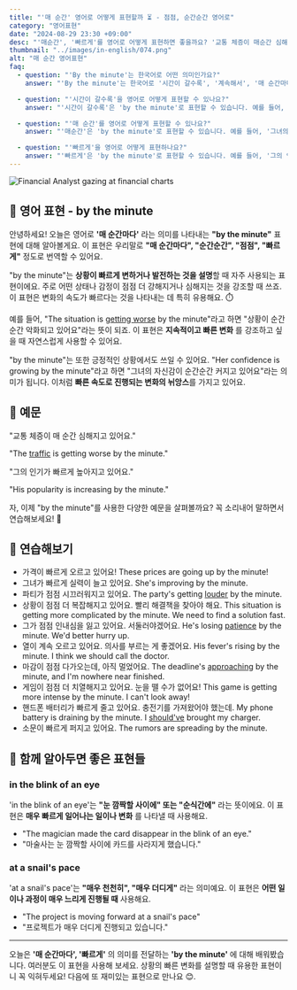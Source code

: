 ```yaml
---
title: "'매 순간' 영어로 어떻게 표현할까 ⏳ - 점점, 순간순간 영어로"
category: "영어표현"
date: "2024-08-29 23:30 +09:00"
desc: "'매순간', '빠르게'를 영어로 어떻게 표현하면 좋을까요? '교통 체증이 매순간 심해지고 있어요', '그의 인기가 점점  높아지고 있어요' 등을 영어로 표현하는 법을 배워봅시다. 다양한 예문을 통해서 연습하고 본인의 표현으로 만들어 보세요."
thumbnail: "../images/in-english/074.png"
alt: "매 순간 영어표현"
faq:
  - question: "'By the minute'는 한국어로 어떤 의미인가요?"
    answer: "'By the minute'는 한국어로 '시간이 갈수록', '계속해서', '매 순간마다', '시간이 지날수록' 등으로 번역될 수 있습니다. 상황이 빠르게 변하거나 발전하는 것을 설명할 때 사용합니다."

  - question: "'시간이 갈수록'을 영어로 어떻게 표현할 수 있나요?"
    answer: "'시간이 갈수록'은 'by the minute'로 표현할 수 있습니다. 예를 들어, '상황이 시간이 갈수록 악화되고 있어요'는 'The situation is getting worse by the minute'로 말할 수 있습니다."

  - question: "'매 순간'를 영어로 어떻게 표현할 수 있나요?"
    answer: "'매순간'은 'by the minute'로 표현할 수 있습니다. 예를 들어, '그녀의 자신감이 매 순간 커지고 있어요'는 'Her confidence is growing by the minute'로 말할 수 있습니다."

  - question: "'빠르게'을 영어로 어떻게 표현하나요?"
    answer: "'빠르게'은 'by the minute'로 표현할 수 있습니다. 예를 들어, '그의 인기가 빠르게 높아지고 있어요'는 'His popularity is increasing by the minute'로 말할 수 있습니다."
---
```


![Financial Analyst gazing at financial charts](../images/in-english/074-1.avif)

## 🌟 영어 표현 - by the minute

안녕하세요! 오늘은 영어로 **'매 순간마다'** 라는 의미를 나타내는 **"by the minute"** 표현에 대해 알아볼게요. 이 표현은 우리말로 **"매 순간마다", "순간순간", "점점", "빠르게"** 정도로 번역할 수 있어요.

"by the minute"는 **상황이 빠르게 변하거나 발전하는 것을 설명**할 때 자주 사용되는 표현이에요. 주로 어떤 상태나 감정이 점점 더 강해지거나 심해지는 것을 강조할 때 쓰죠. 이 표현은 변화의 속도가 빠르다는 것을 나타내는 데 특히 유용해요. ⏱️

예를 들어, "The situation is [getting worse](/blog/in-english/234.get-worse/) by the minute"라고 하면 "상황이 순간순간 악화되고 있어요"라는 뜻이 되죠. 이 표현은 **지속적이고 빠른 변화** 를 강조하고 싶을 때 자연스럽게 사용할 수 있어요.

"by the minute"는 또한 긍정적인 상황에서도 쓰일 수 있어요. "Her confidence is growing by the minute"라고 하면 "그녀의 자신감이 순간순간 커지고 있어요"라는 의미가 됩니다. 이처럼 **빠른 속도로 진행되는 변화의 뉘앙스**를 가지고 있어요.

## 📖 예문

"교통 체증이 매 순간 심해지고 있어요."

"The [traffic](/blog/in-english/384.traffic/) is getting worse by the minute."

"그의 인기가 빠르게 높아지고 있어요."

"His popularity is increasing by the minute."

자, 이제 "by the minute"를 사용한 다양한 예문을 살펴볼까요? 꼭 소리내어 말하면서 연습해보세요! 🚀

## 💬 연습해보기

<ul data-interactive-list>
  <li data-interactive-item>
    <span data-toggler>가격이 빠르게 오르고 있어요!</span>
    <span data-answer>These prices are going up by the minute!</span>
  </li>
  <li data-interactive-item>
    <span data-toggler>그녀가 빠르게 실력이 늘고 있어요.</span>
    <span data-answer>She's improving by the minute.</span>
  </li>
  <li data-interactive-item>
    <span data-toggler>파티가 점점 시끄러워지고 있어요.</span>
    <span data-answer>The party's getting <a href="/blog/in-english/311.loud/">louder</a> by the minute.</span>
  </li>
  <li data-interactive-item>
    <span data-toggler>상황이 점점 더 복잡해지고 있어요. 빨리 해결책을 찾아야 해요.</span>
    <span data-answer>This situation is getting more complicated by the minute. We need to find a solution fast.</span>
  </li>
  <li data-interactive-item>
    <span data-toggler>그가 점점 인내심을 잃고 있어요. 서둘러야겠어요.</span>
    <span data-answer>He's losing <a href="/blog/in-english/373.patience/">patience</a> by the minute. We'd better hurry up.</span>
  </li>
  <li data-interactive-item>
    <span data-toggler>열이 계속 오르고 있어요. 의사를 부르는 게 좋겠어요.</span>
    <span data-answer>His fever's rising by the minute. I think we should call the doctor.</span>
  </li>
  <li data-interactive-item>
    <span data-toggler>마감이 점점 다가오는데, 아직 멀었어요.</span>
    <span data-answer>The deadline's <a href="/blog/in-english/267.approach/">approaching</a> by the minute, and I'm nowhere near finished.</span>
  </li>
  <li data-interactive-item>
    <span data-toggler>게임이 점점 더 치열해지고 있어요. 눈을 뗄 수가 없어요!</span>
    <span data-answer>This game is getting more intense by the minute. I can't look away!</span>
  </li>
  <li data-interactive-item>
    <span data-toggler>핸드폰 배터리가 빠르게 줄고 있어요. 충전기를 가져왔어야 했는데.</span>
    <span data-answer>My phone battery is draining by the minute. I <a href="/blog/in-english/257.should've/">should've</a> brought my charger.</span>
  </li>
  <li data-interactive-item>
    <span data-toggler>소문이 빠르게 퍼지고 있어요.</span>
    <span data-answer>The rumors are spreading by the minute.</span>
  </li>
</ul>

## 🤝 함께 알아두면 좋은 표현들

### in the blink of an eye

'in the blink of an eye'는 **"눈 깜짝할 사이에" 또는 "순식간에"** 라는 뜻이에요. 이 표현은 **매우 빠르게 일어나는 일이나 변화** 를 나타낼 때 사용해요.

- "The magician made the card disappear in the blink of an eye."
- "마술사는 눈 깜짝할 사이에 카드를 사라지게 했습니다."

### at a snail's pace

'at a snail's pace'는 **"매우 천천히", "매우 더디게"** 라는 의미예요. 이 표현은 **어떤 일이나 과정이 매우 느리게 진행될 때** 사용해요.

- "The project is moving forward at a snail's pace"
- "프로젝트가 매우 더디게 진행되고 있습니다."

---

오늘은 **'매 순간마다', '빠르게'** 의 의미를 전달하는 **'by the minute'** 에 대해 배워봤습니다. 여러분도 이 표현을 사용해 보세요. 상황의 빠른 변화를 설명할 때 유용한 표현이니 꼭 익혀두세요! 다음에 또 재미있는 표현으로 만나요 😊.
